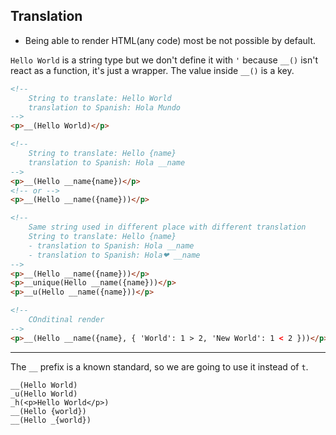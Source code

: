 ## Translation

- Being able to render HTML(any code) most be not possible by default.

`Hello World` is a string type but we don't define it with `'` because `__()` isn't react as a function, it's just a wrapper.
The value inside `__()` is a key.

```html
<!--
	String to translate: Hello World
	translation to Spanish: Hola Mundo
-->
<p>__(Hello World)</p>

<!--
	String to translate: Hello {name}
	translation to Spanish: Hola __name
-->
<p>__(Hello __name{name})</p>
<!-- or -->
<p>__(Hello __name({name}))</p>

<!--
	Same string used in different place with different translation
	String to translate: Hello {name}
	- translation to Spanish: Hola __name
	- translation to Spanish: Hola❤ __name
-->
<p>__(Hello __name({name}))</p>
<p>__unique(Hello __name({name}))</p>
<p>__u(Hello __name({name}))</p>

<!--
	COnditinal render
-->
<p>__(Hello __name({name}, { 'World': 1 > 2, 'New World': 1 < 2 }))</p>
```

---

The `__` prefix is a known standard, so we are going to use it instead of `t`.

```
__(Hello World)
_u(Hello World)
_h(<p>Hello World</p>)
__(Hello {world})
__(Hello _{world})
```
